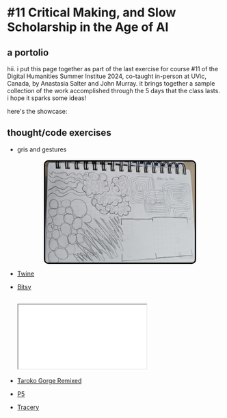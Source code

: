 # \#11 Critical Making, and Slow Scholarship in the Age of AI
## a portolio

hii. i put this page together as part of the last exercise for course #11 of the Digital Humanities Summer Institue 2024, co-taught in-person at UVic, Canada, by Anastasia Salter and John Murray. it brings together a sample collection of the work accomplished through the 5 days that the class lasts. i hope it sparks some ideas!

here's the showcase: 
## thought/code exercises

- gris and gestures <br><br>
  <img src="grids-gestures.jpeg" alt="sketchbook with comic-like grid pencil drawing" style="width:350px; display:block; margin: auto; border:3px solid black; border-radius: 10px;"/>

- [Twine](twine-cfractales_conceptos.html)
- [Bitsy](fix_your_power.html) <br><br>
  <iframe src="fix_your_power.html" title="fix your power (bitsy game)" styles="width:350px; border:none; display: blocl; margin: auto;"></iframe>

- [Taroko Gorge Remixed](toy-garbage.html)
- [P5](p5.html)
- [Tracery](tracery1st.html)

